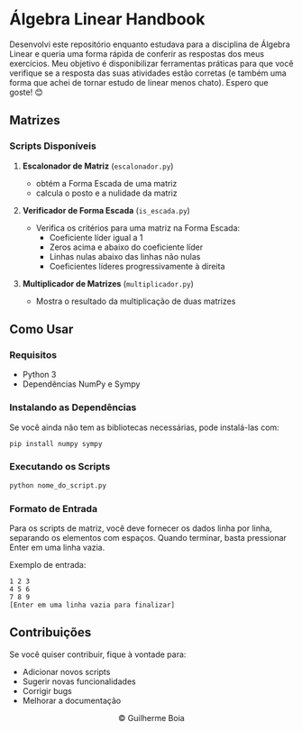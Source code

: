 # Álgebra Linear Handbook

Desenvolvi este repositório enquanto estudava para a disciplina de Álgebra Linear e queria uma forma rápida de conferir as respostas dos meus exercícios. Meu objetivo é disponibilizar ferramentas práticas para que você verifique se a resposta das suas atividades estão corretas (e também uma forma que achei de tornar estudo de linear menos chato). Espero que goste! 😊

## Matrizes

### Scripts Disponíveis

1. **Escalonador de Matriz** (`escalonador.py`)

   - obtém a Forma Escada de uma matriz
   - calcula o posto e a nulidade da matriz

2. **Verificador de Forma Escada** (`is_escada.py`)

   - Verifica os critérios para uma matriz na Forma Escada:
     - Coeficiente líder igual a 1
     - Zeros acima e abaixo do coeficiente líder
     - Linhas nulas abaixo das linhas não nulas
     - Coeficientes líderes progressivamente à direita

3. **Multiplicador de Matrizes** (`multiplicador.py`)
   - Mostra o resultado da multiplicação de duas matrizes

## Como Usar

### Requisitos

- Python 3
- Dependências NumPy e Sympy

### Instalando as Dependências

Se você ainda não tem as bibliotecas necessárias, pode instalá-las com:

```bash
pip install numpy sympy
```

### Executando os Scripts

```bash
python nome_do_script.py
```

### Formato de Entrada

Para os scripts de matriz, você deve fornecer os dados linha por linha, separando os elementos com espaços. Quando terminar, basta pressionar Enter em uma linha vazia.

Exemplo de entrada:

```
1 2 3
4 5 6
7 8 9
[Enter em uma linha vazia para finalizar]
```

## Contribuições

Se você quiser contribuir, fique à vontade para:

- Adicionar novos scripts
- Sugerir novas funcionalidades
- Corrigir bugs
- Melhorar a documentação

<div align="center">© Guilherme Boia</div>
